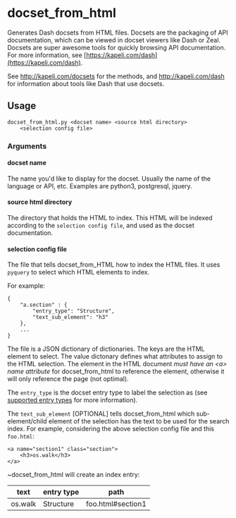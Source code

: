docset_from_html
================

Generates Dash docsets from HTML files. Docsets are the packaging of API
documentation, which can be viewed in docset viewers like Dash or Zeal. Docsets
are super awesome tools for quickly browsing API documentation. For more
information, see [https://kapeli.com/dash](https://kapeli.com/dash).

See http://kapeli.com/docsets for the methods, and http://kapeli.com/dash for
information about tools like Dash that use docsets.

## Usage

    docset_from_html.py <docset name> <source html directory>
        <selection config file>

### Arguments

#### docset name

The name you'd like to display for the docset. Usually the name of the language
or API, etc. Examples are python3, postgresql, jquery.

#### source html directory

The directory that holds the HTML to index. This HTML will be indexed according
to the `selection config file`, and used as the docset documentation.

#### selection config file

The file that tells docset_from_HTML how to index the HTML files. It uses
`pyquery` to select which HTML elements to index.

For example:

    {
        "a.section" : {
            "entry_type": "Structure",
            "text_sub_element": "h3"
        },
        ...
    }

The file is a JSON dictionary of dictionaries. The keys are the HTML element
to select. The value dictonary defines what attributes to assign to the
HTML selection. The element in the HTML document *must have an &lt;a&gt; name
attribute* for docset_from_html to reference the element, otherwise it will
only reference the page (not optimal).

The `entry_type` is the docset entry type to label the selection as (see
[supported entry types](https://kapeli.com/docsets#supportedentrytypes) for
more information).

The `text_sub_element` [OPTIONAL] tells docset_from_html which
sub-element/child element of the selection has the text to be used for the
search index. For example, considering the above selection config file
and this `foo.html`:

    <a name="section1" class="section">
        <h3>os.walk</h3>
    </a>

~docset_from_html will create an index entry:

text    | entry type    | path
------- | ------------- | -----------------
os.walk | Structure     | foo.html#section1